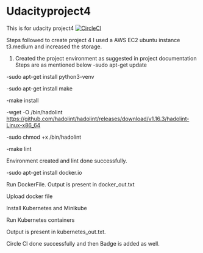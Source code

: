 # Udacityproject4
This is for udacity project4
[![CircleCI](https://circleci.com/gh/peyushjain1/Udacityproject4.svg?style=svg)](https://circleci.com/gh/peyushjain1/circleci-docs)

Steps followed to create project 4 
I used a AWS EC2 ubuntu instance t3.medium and increased the storage. 
1) Created the project environment as suggested in project documentation 
Steps are as mentioned below 
 -sudo apt-get update

 -sudo apt-get install python3-venv

 -sudo apt-get install make

 -make install 

 -wget -O /bin/hadolint https://github.com/hadolint/hadolint/releases/download/v1.16.3/hadolint-Linux-x86_64

 -sudo chmod +x /bin/hadolint

 -make lint 

 Environment created and lint done successfully. 

 -sudo apt-get install docker.io

 Run DockerFile. Output is present in docker_out.txt 

 Upload docker file 

 Install Kubernetes and Minikube 

 Run Kubernetes containers 
 
 Output is present in kubernetes_out.txt. 

 Circle CI done successfully and then Badge is added as well. 